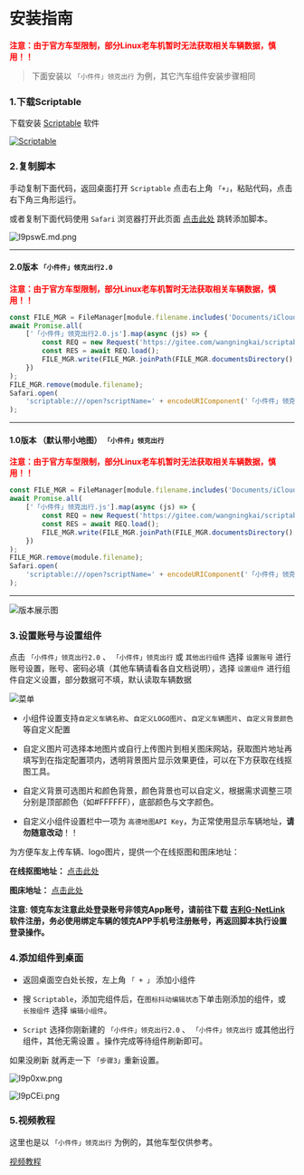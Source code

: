 
# 安装指南

**<span style="color:red">注意：由于官方车型限制，部分Linux老车机暂时无法获取相关车辆数据，慎用！！</span>**




> 下面安装以 `「小件件」领克出行` 为例，其它汽车组件安装步骤相同

### 1.下载Scriptable

下载安装 [Scriptable](https://apps.apple.com/cn/app/scriptable/id1405459188) 软件

[![Scriptable](https://docs.scriptable.app/img/app-store-badge.svg)](https://apps.apple.com/cn/app/scriptable/id1405459188)


### 2.复制脚本

手动复制下面代码，返回桌面打开 `Scriptable` 点击右上角 `「+」`，粘贴代码，点击右下角三角形运行。

或者复制下面代码使用 `Safari` 浏览器打开此页面 [点击此处](scriptable:///add?scriptName=hello) 跳转添加脚本。

![I9pswE.md.png](https://s6.jpg.cm/2021/11/10/I9pswE.md.png)

---

#### 2.0版本  `「小件件」领克出行2.0` 

**<span style="color:red">注意：由于官方车型限制，部分Linux老车机暂时无法获取相关车辆数据，慎用！！</span>**


```js
const FILE_MGR = FileManager[module.filename.includes('Documents/iCloud~') ? 'iCloud' : 'local']();
await Promise.all(
    ['「小件件」领克出行2.0.js'].map(async (js) => {
        const REQ = new Request('https://gitee.com/wangningkai/scriptable-scripts/raw/master/lynkco/lynkco2.0.js');
        const RES = await REQ.load();
        FILE_MGR.write(FILE_MGR.joinPath(FILE_MGR.documentsDirectory(), js), RES);
    })
);
FILE_MGR.remove(module.filename);
Safari.open(
    'scriptable:///open?scriptName=' + encodeURIComponent('「小件件」领克出行2.0')
);
```

--- 

####  1.0版本 （默认带小地图）  `「小件件」领克出行` 

**<span style="color:red">注意：由于官方车型限制，部分Linux老车机暂时无法获取相关车辆数据，慎用！！</span>**

```js
const FILE_MGR = FileManager[module.filename.includes('Documents/iCloud~') ? 'iCloud' : 'local']();
await Promise.all(
    ['「小件件」领克出行.js'].map(async (js) => {
        const REQ = new Request('https://gitee.com/wangningkai/scriptable-scripts/raw/master/lynkco.js');
        const RES = await REQ.load();
        FILE_MGR.write(FILE_MGR.joinPath(FILE_MGR.documentsDirectory(), js), RES);
    })
);
FILE_MGR.remove(module.filename);
Safari.open(
    'scriptable:///open?scriptName=' + encodeURIComponent('「小件件」领克出行')
);
```

---

![版本展示图](https://s6.jpg.cm/2021/11/17/Ixok5E.png)


### 3.设置账号与设置组件

点击 `「小件件」领克出行2.0` 、 `「小件件」领克出行` 或 `其他出行组件`  选择 `设置账号` 进行账号设置，账号、密码必填（其他车辆请看各自文档说明），选择 `设置组件` 进行组件自定义设置，部分数据可不填，默认读取车辆数据


![菜单](https://s4.ax1x.com/2022/01/10/7ARN3n.jpg)


- 小组件设置支持`自定义车辆名称`、`自定义LOGO图片`、`自定义车辆图片`、`自定义背景颜色` 等自定义配置

- 自定义图片可选择本地图片或自行上传图片到相关图床网站，获取图片地址再填写到在指定配置项内，透明背景图片显示效果更佳，可以在下方获取在线抠图工具。

- 自定义背景可选图片和颜色背景，颜色背景也可以自定义，根据需求调整三项分别是顶部颜色（如#FFFFFF），底部颜色与文字颜色。

- 自定义小组件设置栏中一项为 `高德地图API Key`，为正常使用显示车辆地址，**请勿随意改动**！！


为方便车友上传车辆、logo图片，提供一个在线抠图和图床地址：

**在线抠图地址：** [点击此处](https://www.remove.bg/zh) 

**图床地址：** [点击此处](https://imgtu.com)


**注意: 领克车友注意此处登录账号非领克App账号，请前往下载 [吉利G-NetLink](https://apps.apple.com/cn/app/scriptable/id1222208349) 软件注册，务必使用绑定车辆的领克APP手机号注册账号，再返回脚本执行设置登录操作。**



### 4.添加组件到桌面

- 返回桌面空白处长按，左上角 `「 + 」` 添加小组件 

- 搜 `Scriptable`，添加完组件后，在`图标抖动编辑状态`下单击刚添加的组件，或 `长按组件` 选择 `编辑小组件`。

- `Script` 选择你刚新建的 `「小件件」领克出行2.0` 、 `「小件件」领克出行` 或其他出行组件，其他无需设置 。操作完成等待组件刷新即可。

如果没刷新 就再走一下 `「步骤3」`重新设置。

![I9p0xw.png](https://s6.jpg.cm/2021/11/10/I9p0xw.png)


![I9pCEi.png](https://s6.jpg.cm/2021/11/10/I9pCEi.png)


### 5.视频教程

这里也是以 `「小件件」领克出行` 为例的，其他车型仅供参考。

[视频教程](https://player.bilibili.com/player.html?aid=764608433&bvid=BV1Zr4y1Q7yb&cid=454279296&page=1 ':include :type=iframe width=100% height=600px')

